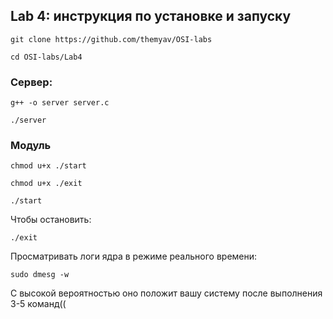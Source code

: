 ## Lab 4: инструкция по установке и запуску

```git clone https://github.com/themyav/OSI-labs```

```cd OSI-labs/Lab4```

### Сервер:

```g++ -o server server.c```

```./server```

### Модуль

```chmod u+x ./start```

```chmod u+x ./exit```

```./start```

Чтобы остановить: 

```./exit```

Просматривать логи ядра в режиме реального времени:

```sudo dmesg -w```

С высокой вероятностью оно положит вашу систему после выполнения 3-5 команд((
